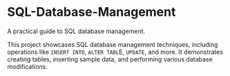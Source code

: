 # SQL-Database-Management
A practical guide to SQL database management.

This project showcases SQL database management techniques, including operations like `INSERT INTO`, `ALTER TABL`E, `UPDATE`, and more. It demonstrates creating tables, inserting sample data, and performing various database modifications.

